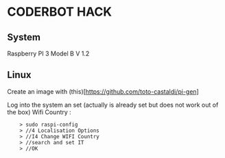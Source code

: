 CODERBOT HACK
=============

## System

Raspberry PI 3 Model B V 1.2


## Linux

Create an image with (this)[https://github.com/toto-castaldi/pi-gen]

Log into the system an set (actually is already set but does not work out of the box) Wifi Country :

```
    > sudo raspi-config
    > //4 Localisation Options
    > //I4 Change WIFI Country
    > //search and set IT
    > //OK
```
